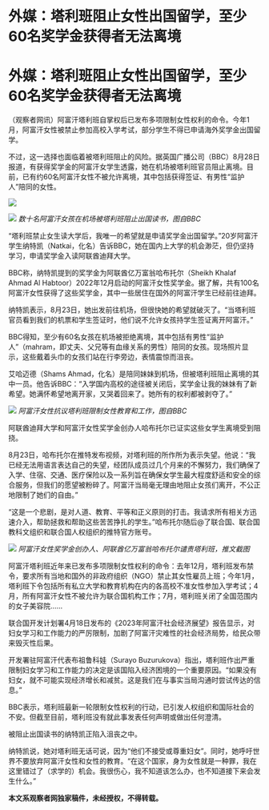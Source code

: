 # 外媒：塔利班阻止女性出国留学，至少60名奖学金获得者无法离境

# 外媒：塔利班阻止女性出国留学，至少60名奖学金获得者无法离境

（观察者网讯）阿富汗塔利班自掌权后已发布多项限制女性权利的命令。今年1月，阿富汗女性被禁止参加高校入学考试，部分学生不得已申请海外奖学金出国留学。

不过，这一选择也面临着被塔利班阻止的风险。据英国广播公司（BBC）8月28日报道，有获得奖学金的阿富汗女学生透露，她在机场被塔利班官员阻止离境。目前，已有约60名阿富汗女性不被允许离境，其中包括获得签证、有男性“监护人”陪同的女性。

![](https://inews.gtimg.com/newsapp_bt/0/15817676641/1000)

![](https://inews.gtimg.com/newsapp_bt/0/15817676642/1000)
_数十名阿富汗女孩在机场被塔利班阻止出国读书，图自BBC_

“塔利班禁止女生读大学后，我唯一的希望就是申请奖学金出国留学。”20岁阿富汗学生纳特凯（Natkai，化名）告诉BBC，她在国内上大学的机会渺茫，但仍坚持学习，申请奖学金入读阿联酋迪拜大学。

BBC称，纳特凯提到的奖学金为阿联酋亿万富翁哈布托尔（Sheikh Khalaf Ahmad Al
Habtoor）2022年12月启动的阿富汗女性奖学金。据了解，共有100名阿富汗女性获得了这些奖学金，其中一些居住在国外的阿富汗学生已经前往迪拜。

纳特凯表示，8月23日，她出发前往机场，但很快她的希望就破灭了。“当塔利班官员看到我们的机票和学生签证时，他们说不允许女孩持学生签证离开阿富汗。”

BBC得知，至少有60名女孩在机场被拒绝离境，其中包括有男性“监护人”（mahram，即丈夫、父兄等有血缘关系的男性）陪同的女孩。现场照片显示，这些戴着头巾的女孩们站在行李旁边，表情震惊而沮丧。

艾哈迈德（Shams
Ahmad，化名）是陪同妹妹到机场，但被塔利班阻止离境的其中一员。他告诉BBC：“入学国内高校的途径被关闭后，奖学金让我的妹妹有了新希望。她满怀希望地离开家，又哭着回来了。她所有的权利都被剥夺了。”

![](https://inews.gtimg.com/newsapp_bt/0/15817676643/1000)
_阿富汗女性抗议塔利班限制女性教育和工作，图自BBC_

阿联酋迪拜大学和阿富汗女性奖学金创办人哈布托尔已证实这些女学生离境受到阻挠。

8月23日，哈布托尔在推特发布视频，对塔利班的所作所为表示失望。他说：“我已经无法用语言表达自己的失望，经团队成员过几个月来的不懈努力，我们确保了入学、住宿、交通、医疗保险以及一系列旨在确保女学生最大程度舒适和安全的综合服务，但我们的愿望被粉碎了。阿富汗当局毫无理由地阻止女孩们离开，不公正地限制了她们的自由。”

“这是一个悲剧，是对人道、教育、平等和正义原则的打击。我请求所有相关方迅速介入，帮助拯救和帮助这些苦苦挣扎的学生。”哈布托尔随后@了联合国、联合国教科文组织和联合国人权组织的推特官方账号。

![](https://inews.gtimg.com/newsapp_bt/0/15817676644/1000)
_阿富汗女性奖学金创办人、阿联酋亿万富翁哈布托尔谴责塔利班，推文截图_

阿富汗塔利班近年来已发布多项限制女性权利的命令：去年12月，塔利班发布禁令，要求所有当地和国外的非政府组织（NGO）禁止其女性雇员上班；今年1月，塔利班下令包括所有私立大学和教育机构在内的各高校不准女性参加入学考试；4月，所有阿富汗女性不被允许为联合国机构工作；7月，塔利班关闭了全国范围内的女子美容院……

联合国开发计划署4月18日发布的《2023年阿富汗社会经济展望》报告显示，对妇女学习和工作能力的严厉限制，加剧了阿富汗灾难性的社会经济局势，给民众带来毁灭性后果。

开发署驻阿富汗代表布祖鲁科娃（Surayo
Buzurukova）指出，塔利班作出严重限制妇女学习和工作能力的决定是该国陷入经济困境的一个重要原因。“如果没有妇女，就不可能实现经济增长和减贫。这是我们在与事实当局沟通时尝试传达的信息。”

BBC表示，塔利班最新一轮限制女性权利的行动，已引发人权组织和国际社会的不安。但截至目前，塔利班没有就此事发表任何声明或做出任何澄清。

被阻止出国读书的纳特凯正陷入沮丧之中。

纳特凯说，她对塔利班无话可说，因为“他们不接受或尊重妇女”。同时，她呼吁世界不要放弃阿富汗女性和女性的教育。“在这个国家，身为女性就是一种罪，我在这里错过了（求学的）机会。我很伤心，我不知道该怎么办，也不知道接下来会发生什么。”

**本文系观察者网独家稿件，未经授权，不得转载。**

